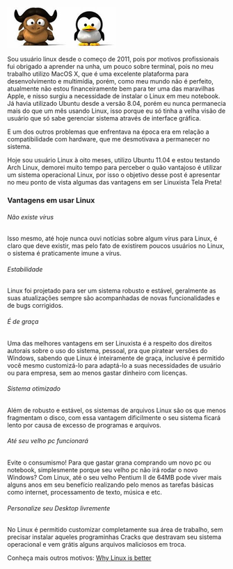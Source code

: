![Seja livre use Linux!](images/gnu-linux.jpg)

Sou usuário linux desde o começo de 2011, pois por motivos profissionais fui obrigado a aprender na unha, um pouco sobre terminal, pois no meu trabalho utilizo MacOS X, que é uma excelente plataforma para desenvolvimento e multimídia, porém, como meu mundo não é perfeito, atualmente não estou financeiramente bem para ter uma das maravilhas Apple, e nisso surgiu a necessidade de instalar o Linux em meu notebook. Já havia utilizado Ubuntu desde a versão 8.04, porém eu nunca permanecia mais do que um mês usando Linux, isso porque eu só tinha a velha visão de usuário que só sabe gerenciar sistema através de interface gráfica.

E um dos outros problemas que enfrentava na época era em relação a compatibilidade com hardware, que me desmotivava a permanecer no sistema.

Hoje sou usuário Linux à oito meses, utilizo Ubuntu 11.04 e estou testando Arch Linux, demorei muito tempo para perceber o quão vantajoso é utilizar um sistema operacional Linux, por isso o objetivo desse post é apresentar no meu ponto de vista algumas das vantagens em ser Linuxista Tela Preta!

### Vantagens em usar Linux

###### Não existe vírus

Isso mesmo, até hoje nunca ouvi notícias sobre algum vírus para Linux, é claro que deve existir, mas pelo fato de existirem poucos usuários no Linux, o sistema é praticamente imune a vírus.

###### Estabilidade

Linux foi projetado para ser um sistema robusto e estável, geralmente as suas atualizações sempre são acompanhadas de novas funcionalidades e de bugs corrigidos.

###### É de graça

Uma das melhores vantagens em ser Linuxista é a respeito dos direitos autorais sobre o uso do sistema, pessoal, pra que piratear versões do Windows, sabendo que Linux é inteiramente de graça, inclusive é permitido você mesmo customizá-lo para adaptá-lo a suas necessidades de usuário ou para empresa, sem ao menos gastar dinheiro com licenças.

###### Sistema otimizado

Além de robusto e estável, os sistemas de arquivos Linux são os que menos fragmentam o disco, com essa vantagem dificilmente o seu sistema ficará lento por causa de excesso de programas e arquivos.

###### Até seu velho pc funcionará

Evite o consumismo! Para que gastar grana comprando um novo pc ou notebook, simplesmente porque seu velho pc não irá rodar o novo Windows? Com Linux, até o seu velho Pentium II de 64MB pode viver mais alguns anos em seu benefício realizando pelo menos as tarefas básicas como internet, processamento de texto, música e etc.

###### Personalize seu Desktop livremente

No Linux é permitido customizar completamente sua área de trabalho, sem precisar instalar aqueles programinhas Cracks que destravam seu sistema operacional e vem grátis alguns arquivos maliciosos em troca.

Conheça mais outros motivos: [Why Linux is better](http://www.whylinuxisbetter.net/index_br.php?lang=br "Why Linux is better")